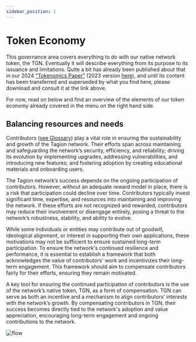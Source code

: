 ```yaml
---
sidebar_position: 1
---
```


# Token Economy

This governance area covers everything to do with our native network token, the TGN. Eventually it will describe everything from its purpose to its issuance and limitations. Quite a bit has already been published about that in our 2024 ["Tokenomics Paper"](https://www.tagion.org/resources/tagion-tokenomics.pdf) (2023 version [here](/Tagion_Tokenomics_2023.pdf)), and until its content has been transferred and superseded by what you find here, please download and consult it at the link above. 

For now, read on below and find an overview of the elements of our token economy already covered in the menu on the right hand side. 

## Balancing resources and needs 

Contributors ([see Glossary](/gov/glossary#contributors)) play a vital role in ensuring the sustainability and growth of the Tagion network. Their efforts span across maintaining and safeguarding the network’s security, efficiency, and reliability; driving its evolution by implementing upgrades, addressing vulnerabilities, and introducing new features; and fostering adoption by creating educational materials and onboarding users.

The Tagion network’s success depends on the ongoing participation of contributors. However, without an adequate reward model in place, there is a risk that participation could decline over time. Contributors typically invest significant time, expertise, and resources into maintaining and improving the network. If these efforts are not recognized and rewarded, contributors may reduce their involvement or disengage entirely, posing a threat to the network’s robustness, stability, and ability to evolve. 

While some individuals or entities may contribute out of goodwill, ideological alignment, or interest in supporting their own applications, these motivations may not be sufficient to ensure sustained long-term participation. To ensure the network's continued resilience and performance, it is essential to establish a framework that both acknowledges the value of contributors' work and incentivizes their long-term engagement. This framework should aim to compensate contributors fairly for their efforts, ensuring they remain motivated. 

A key tool for ensuring the continued participation of contributors is the use of the network’s native token, TGN, as a form of compensation. TGN can serve as both an incentive and a mechanism to align contributors’ interests with the network’s growth. By compensating contributors in TGN, their success becomes directly tied to the network's adoption and value appreciation, encouraging long-term engagement and ongoing contributions to the network. 

![flow](/img/Treasury_inflow_outflow.png)
